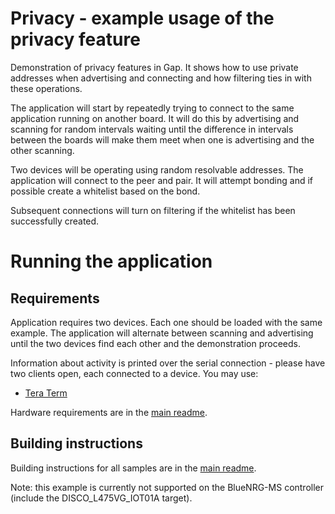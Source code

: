 # Privacy - example usage of the privacy feature

Demonstration of privacy features in Gap. It shows how to use private addresses when advertising and connecting and how filtering ties in with these operations.

The application will start by repeatedly trying to connect to the same application running on another board. It will do this by advertising and scanning for random intervals waiting until the difference in intervals between the boards will make them meet when one is advertising and the other scanning.

Two devices will be operating using random resolvable addresses. The application will connect to the peer and pair. It will attempt bonding and if possible create a whitelist based on the bond.

Subsequent connections will turn on filtering if the whitelist has been successfully created.

# Running the application

## Requirements

Application requires two devices. Each one should be loaded with the same example. The application will alternate between scanning and advertising until the two devices find each other and the demonstration proceeds.

Information about activity is printed over the serial connection - please have two clients open, each connected to a device. You may use:

- [Tera Term](https://ttssh2.osdn.jp/index.html.en)

Hardware requirements are in the [main readme](https://github.com/ARMmbed/mbed-os-example-ble/blob/master/README.md).

## Building instructions

Building instructions for all samples are in the [main readme](https://github.com/ARMmbed/mbed-os-example-ble/blob/master/README.md).

Note: this example is currently not supported on the BlueNRG-MS controller (include the DISCO_L475VG_IOT01A target).
